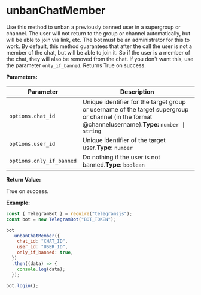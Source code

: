 # unbanChatMember

Use this method to unban a previously banned user in a supergroup or channel. The user will not return to the group or channel automatically, but will be able to join via link, etc. The bot must be an administrator for this to work. By default, this method guarantees that after the call the user is not a member of the chat, but will be able to join it. So if the user is a member of the chat, they will also be removed from the chat. If you don't want this, use the parameter `only_if_banned`. Returns True on success.

**Parameters:**

| Parameter                | Description                                                                                                                                          |
| ------------------------ | ---------------------------------------------------------------------------------------------------------------------------------------------------- |
| `options.chat_id`        | Unique identifier for the target group or username of the target supergroup or channel (in the format @channelusername).**Type:** `number \| string` |
| `options.user_id`        | Unique identifier of the target user.**Type:** `number`                                                                                              |
| `options.only_if_banned` | Do nothing if the user is not banned.**Type:** `boolean`                                                                                             |

**Return Value:**

True on success.

**Example:**

```javascript
const { TelegramBot } = require("telegramsjs");
const bot = new TelegramBot("BOT_TOKEN");

bot
  .unbanChatMember({
    chat_id: "CHAT_ID",
    user_id: "USER_ID",
    only_if_banned: true,
  })
  .then((data) => {
    console.log(data);
  });

bot.login();
```
